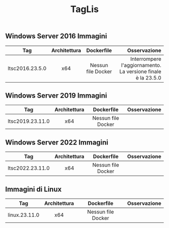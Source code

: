 ﻿---
title: TagLis
second_title: Aspose.Cells Cloud Documen
type: docs
url: /it/docker/tag-list/
description: Piattaforme supportate
weight: 30
kwords: Excel, Office Cloud, REST API, Foglio di calcolo, PDF, CSV, Json, Markdwon, TagList
---
##  Windows Server 2016 Immagini ##

Tag | Architettura | Dockerfile | Osservazione
---|:--:|:--:|---:
ltsc2016.23.5.0 | x64 | Nessun file Docker | Interrompere l'aggiornamento. La versione finale è la 23.5.0


##  Windows Server 2019 Immagini ##

Tag | Architettura | Dockerfile | Osservazione
---|:--:|:--:|---:
ltsc2019.23.11.0 | x64 | Nessun file Docker |

##  Windows Server 2022 Immagini ##

Tag | Architettura | Dockerfile | Osservazione
---|:--:|:--:|---:
 ltsc2022.23.11.0 | x64 | Nessun file Docker |

##  Immagini di Linux ##

Tag | Architettura | Dockerfile | Osservazione
---|:--:|:--:|---:
linux.23.11.0 | x64 | Nessun file Docker |
